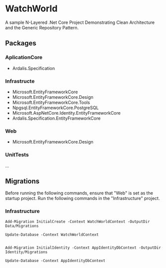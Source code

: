 # WatchWorld

A sample N-Layered .Net Core Project Demonstrating Clean Architecture and the Generic Repository Pattern.

## Packages

### AplicationCore
- Ardalis.Specification

### Infrastructe 
- Microsoft.EntityFrameworkCore
- Microsoft.EntityFrameworkCore.Design
- Microsoft.EntityFrameworkCore.Tools
- Npgsql.EntityFrameworkCore.PostgreSQL
- Microsoft.AspNetCore.Identity.EntityFrameworkCore
- Ardalis.Specification.EntityFrameworkCore

### Web
- Microsoft.EntityFrameworkCore.Design

### UnitTests
...

## Migrations

Before running the following commands, ensure that "Web" is set as the startup project. Run the following commands in the "Infrastructure" project.

### Infrastructure

```
Add-Migration InitialCreate -Context WatchWorldContext -OutputDir Data/Migrations

Update-Database -Context WatchWorldContext


Add-Migration InitialIdentity -Context AppIdentityDbContext -OutputDir Identity/Migrations

Update-Database -Context AppIdentityDbContext


```


